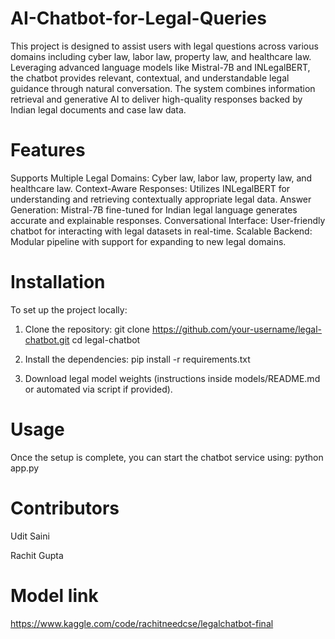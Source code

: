 # AI-Chatbot-for-Legal-Queries

This project is designed to assist users with legal questions across various domains including cyber law, labor law, property law, and healthcare law. Leveraging advanced language models like Mistral-7B and INLegalBERT, the chatbot provides relevant, contextual, and understandable legal guidance through natural conversation.
The system combines information retrieval and generative AI to deliver high-quality responses backed by Indian legal documents and case law data.

# Features

Supports Multiple Legal Domains: Cyber law, labor law, property law, and healthcare law.
Context-Aware Responses: Utilizes INLegalBERT for understanding and retrieving contextually appropriate legal data.
Answer Generation: Mistral-7B fine-tuned for Indian legal language generates accurate and explainable responses.
Conversational Interface: User-friendly chatbot for interacting with legal datasets in real-time.
Scalable Backend: Modular pipeline with support for expanding to new legal domains.

# Installation
To set up the project locally:

1. Clone the repository:
git clone https://github.com/your-username/legal-chatbot.git
cd legal-chatbot

2. Install the dependencies:
pip install -r requirements.txt

3. Download legal model weights (instructions inside models/README.md or automated via script if provided).

# Usage
Once the setup is complete, you can start the chatbot service using:
python app.py

# Contributors

Udit Saini

Rachit Gupta

# Model link
https://www.kaggle.com/code/rachitneedcse/legalchatbot-final
